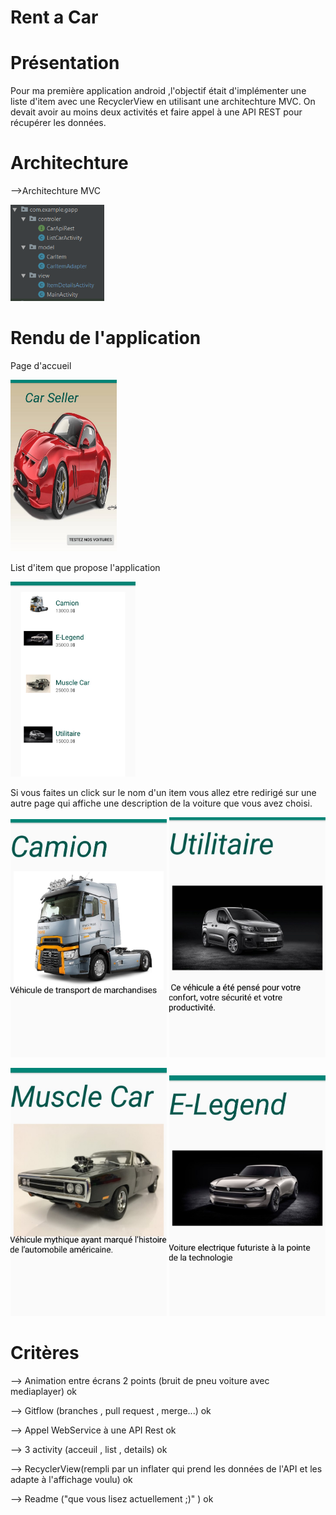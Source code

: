 # Rent a Car

# Présentation
  
  Pour ma première application android ,l'objectif était d'implémenter une liste d'item avec une RecyclerView 
  en utilisant une architechture MVC.
  On devait avoir au moins deux activités et faire appel à une API REST pour récupérer les données.
 
# Architechture

-->Architechture MVC

<img src="https://github.com/guisse05/GApp/blob/guisse05-patch-2/mvc.PNG" width="150" >





# Rendu de l'application

Page d'accueil 

<img src="https://github.com/guisse05/GApp/blob/guisse05-patch-2/page1.jpg" width="170" >


List d'item que propose l'application

<img src="https://github.com/guisse05/GApp/blob/guisse05-patch-2/page2.jpg" width="200" >



Si vous faites un click sur le nom d'un item vous allez etre redirigé sur une autre page qui affiche une description de
la voiture que vous avez choisi.



<img src="https://github.com/guisse05/GApp/blob/guisse05-patch-2/page3.jpg" width="250" >                                               <img src="https://github.com/guisse05/GApp/blob/guisse05-patch-2/page6.jpg" width="250" >











<img src="https://github.com/guisse05/GApp/blob/guisse05-patch-2/page5.jpg" width="250" >                                               <img src="https://github.com/guisse05/GApp/blob/guisse05-patch-2/page4.jpg" width="250" >





# Critères

--> Animation entre écrans 2 points (bruit de pneu voiture avec mediaplayer)   ok

--> Gitflow (branches , pull request , merge...)                               ok

--> Appel WebService à une API Rest                                            ok

--> 3 activity (acceuil , list , details)                                      ok

--> RecyclerView(rempli par un inflater qui prend les données de l'API et les adapte à l'affichage voulu) ok

--> Readme ("que vous lisez actuellement ;)" )                                 ok
